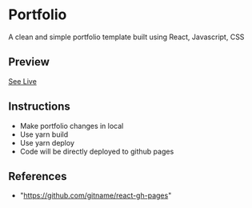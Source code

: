 # Portfolio

A clean and simple portfolio template built using React, Javascript, CSS 

## Preview

[See Live](https://janvipolamreddy.github.io/github-portfolio/)

## Instructions

- Make portfolio changes in local
- Use yarn build
- Use yarn deploy 
- Code will be directly deployed to github pages

## References

- "https://github.com/gitname/react-gh-pages"
